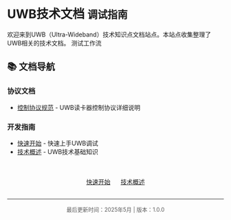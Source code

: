 # UWB技术文档 <small>调试指南</small>

欢迎来到UWB（Ultra-Wideband）技术知识点文档站点。本站点收集整理了UWB相关的技术文档。
测试工作流
## 📚 文档导航

### 协议文档
- [控制协议规范](protocol/control-protocol.md) - UWB读卡器控制协议详细说明

### 开发指南
- [快速开始](guide/quick-start.md) - 快速上手UWB调试
- [技术概述](guide/overview.md) - UWB技术基础知识


<div style="text-align: center; margin-top: 50px; margin-bottom: 30px;">
  <a href="guide/quick-start/" class="md-button md-button--primary" style="margin-right: 20px;">快速开始</a>
  <a href="guide/overview/" class="md-button">技术概述</a>
</div>

---

<p style="text-align: center; font-size: 0.9em; opacity: 0.7;">最后更新时间：2025年5月 | 版本：1.0.0</p>
